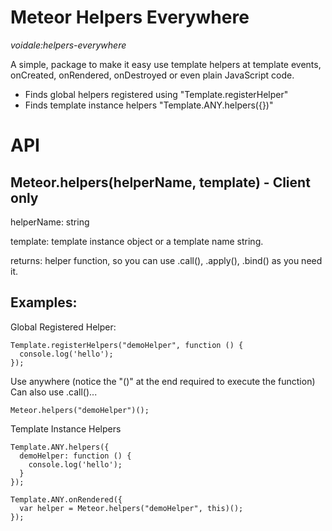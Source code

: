 Meteor Helpers Everywhere
=========================

*voidale:helpers-everywhere*

A simple, package to make it easy use template helpers at template events, onCreated, onRendered, onDestroyed or even plain JavaScript code.

* Finds global helpers registered using "Template.registerHelper"
* Finds template instance helpers "Template.ANY.helpers({})"

# API

## Meteor.helpers(helperName, template) - Client only
helperName: string

template: template instance object or a template name string.

returns: helper function, so you can use .call(), .apply(), .bind() as you need it.

## Examples:

Global Registered Helper:
````
Template.registerHelpers("demoHelper", function () {
  console.log('hello');
});
````
Use anywhere (notice the "()" at the end required to execute the function)
Can also use .call()...
````
Meteor.helpers("demoHelper")();
````

Template Instance Helpers
````
Template.ANY.helpers({
  demoHelper: function () {
    console.log('hello');
  }
});

Template.ANY.onRendered({
  var helper = Meteor.helpers("demoHelper", this)();
});
````